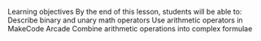 Learning objectives
By the end of this lesson, students will be able to:
Describe binary and unary math operators
Use arithmetic operators in MakeCode Arcade
Combine arithmetic operations into complex formulae
